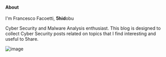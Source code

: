 #### About

I'm Francesco Facoetti, **5hid**obu

Cyber Security and Malware Analysis enthusiast. 
This blog is designed to collect Cyber Security posts related on topics that I find interesting and useful to 5hare.

![image](https://github.com/user-attachments/assets/b5350081-03af-4733-8ed4-6a05cef81814)

